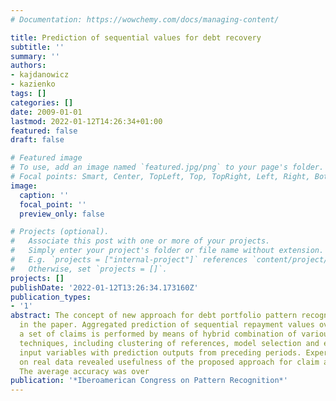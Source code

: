 ```yaml
---
# Documentation: https://wowchemy.com/docs/managing-content/

title: Prediction of sequential values for debt recovery
subtitle: ''
summary: ''
authors:
- kajdanowicz
- kazienko
tags: []
categories: []
date: 2009-01-01
lastmod: 2022-01-12T14:26:34+01:00
featured: false
draft: false

# Featured image
# To use, add an image named `featured.jpg/png` to your page's folder.
# Focal points: Smart, Center, TopLeft, Top, TopRight, Left, Right, BottomLeft, Bottom, BottomRight.
image:
  caption: ''
  focal_point: ''
  preview_only: false

# Projects (optional).
#   Associate this post with one or more of your projects.
#   Simply enter your project's folder or file name without extension.
#   E.g. `projects = ["internal-project"]` references `content/project/deep-learning/index.md`.
#   Otherwise, set `projects = []`.
projects: []
publishDate: '2022-01-12T13:26:34.173160Z'
publication_types:
- '1'
abstract: The concept of new approach for debt portfolio pattern recognition is presented
  in the paper. Aggregated prediction of sequential repayment values over time for
  a set of claims is performed by means of hybrid combination of various machine learning
  techniques, including clustering of references, model selection and enrichment of
  input variables with prediction outputs from preceding periods. Experimental studies
  on real data revealed usefulness of the proposed approach for claim appraisals.
  The average accuracy was over
publication: '*Iberoamerican Congress on Pattern Recognition*'
---
```

